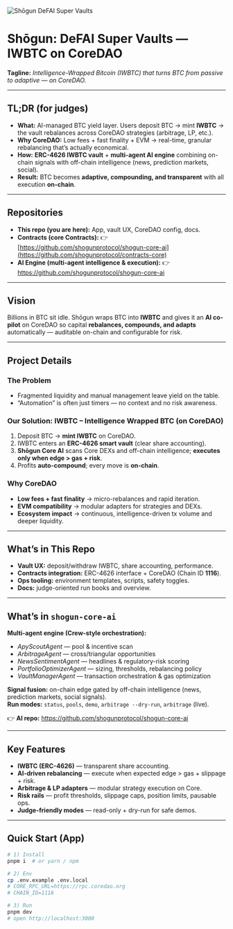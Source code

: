 ![Shōgun DeFAI Super Vaults](header.gif)

# Shōgun: DeFAI Super Vaults — IWBTC on CoreDAO

**Tagline:** *Intelligence-Wrapped Bitcoin (IWBTC) that turns BTC from passive to adaptive — on CoreDAO.*

---

## TL;DR (for judges)

- **What:** AI-managed BTC yield layer. Users deposit BTC → mint **IWBTC** → the vault rebalances across CoreDAO strategies (arbitrage, LP, etc.).
- **Why CoreDAO:** Low fees + fast finality + EVM → real-time, granular rebalancing that’s actually economical.
- **How:** **ERC-4626 IWBTC vault** + **multi-agent AI engine** combining on-chain signals with off-chain intelligence (news, prediction markets, social).
- **Result:** BTC becomes **adaptive, compounding, and transparent** with all execution **on-chain**.

---

## Repositories

- **This repo (you are here):** App, vault UX, CoreDAO config, docs.
- **Contracts (core Contracts):** 👉 [https://github.com/shogunprotocol/shogun-core-ai](https://github.com/shogunprotocol/contracts-core)
- **AI Engine (multi-agent intelligence & execution):** 👉 https://github.com/shogunprotocol/shogun-core-ai

---

## Vision

Billions in BTC sit idle. Shōgun wraps BTC into **IWBTC** and gives it an **AI co-pilot** on CoreDAO so capital **rebalances, compounds, and adapts** automatically — auditable on-chain and configurable for risk.

---

## Project Details

### The Problem
- Fragmented liquidity and manual management leave yield on the table.  
- “Automation” is often just timers — no context and no risk awareness.

### Our Solution: **IWBTC – Intelligence Wrapped BTC (on CoreDAO)**
1. Deposit BTC → **mint IWBTC** on CoreDAO.  
2. IWBTC enters an **ERC-4626 smart vault** (clear share accounting).  
3. **Shōgun Core AI** scans Core DEXs and off-chain intelligence; **executes only when edge > gas + risk**.  
4. Profits **auto-compound**; every move is **on-chain**.

### Why CoreDAO
- **Low fees + fast finality** → micro-rebalances and rapid iteration.  
- **EVM compatibility** → modular adapters for strategies and DEXs.  
- **Ecosystem impact** → continuous, intelligence-driven tx volume and deeper liquidity.

---

## What’s in This Repo

- **Vault UX:** deposit/withdraw IWBTC, share accounting, performance.  
- **Contracts integration:** ERC-4626 interface + CoreDAO (Chain ID **1116**).  
- **Ops tooling:** environment templates, scripts, safety toggles.  
- **Docs:** judge-oriented run books and overview.

---

## What’s in `shogun-core-ai`

**Multi-agent engine (Crew-style orchestration):**
- *ApyScoutAgent* — pool & incentive scan  
- *ArbitrageAgent* — cross/triangular opportunities  
- *NewsSentimentAgent* — headlines & regulatory-risk scoring  
- *PortfolioOptimizerAgent* — sizing, thresholds, rebalancing policy  
- *VaultManagerAgent* — transaction orchestration & gas optimization

**Signal fusion:** on-chain edge gated by off-chain intelligence (news, prediction markets, social signals).  
**Run modes:** `status`, `pools`, `demo`, `arbitrage --dry-run`, `arbitrage` (live).

👉 **AI repo:** https://github.com/shogunprotocol/shogun-core-ai

---

## Key Features

- **IWBTC (ERC-4626)** — transparent share accounting.  
- **AI-driven rebalancing** — execute when expected edge > gas + slippage + risk.  
- **Arbitrage & LP adapters** — modular strategy execution on Core.  
- **Risk rails** — profit thresholds, slippage caps, position limits, pausable ops.  
- **Judge-friendly modes** — read-only + dry-run for safe demos.

---

## Quick Start (App)

```bash
# 1) Install
pnpm i  # or yarn / npm

# 2) Env
cp .env.example .env.local
# CORE_RPC_URL=https://rpc.coredao.org
# CHAIN_ID=1116

# 3) Run
pnpm dev
# open http://localhost:3000
